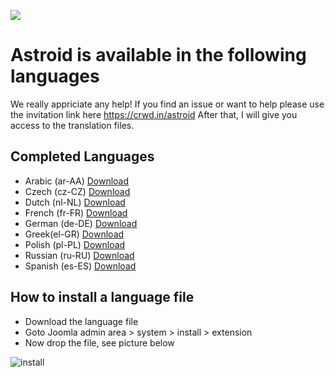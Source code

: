 <a title="Crowdin" target="_blank" href="https://crowdin.com"><img src="https://badges.crowdin.net/astroid/localized.svg"></a>

# Astroid is available in the following languages
We really appriciate any help! If you find an issue or want to help please use the invitation link here
https://crwd.in/astroid
After that, I will give you access to the translation files.

## Completed Languages
* Arabic (ar-AA) [Download](https://github.com/templaza/astroid-framework/raw/language/astroid_de-DE.zip)
* Czech (cz-CZ) [Download](https://github.com/templaza/astroid-framework/raw/language/astroid_cs-CZ.zip)
* Dutch (nl-NL) [Download](https://github.com/templaza/astroid-framework/raw/language/astroid_nl-NL.zip)
* French (fr-FR) [Download](https://github.com/templaza/astroid-framework/raw/language/astroid_fr-FR.zip)
* German (de-DE) [Download](https://github.com/templaza/astroid-framework/raw/language/astroid_de-DE.zip)
* Greek(el-GR) [Download](https://github.com/templaza/astroid-framework/raw/language/astroid_el-GR.zip)
* Polish (pl-PL) [Download](https://github.com/templaza/astroid-framework/raw/language/astroid_pl-PL.zip)
* Russian (ru-RU) [Download](https://github.com/templaza/astroid-framework/raw/language/astroid_ru-RU.zip)
* Spanish (es-ES)  [Download](https://github.com/templaza/astroid-framework/raw/language/astroid_es-ES.zip)

## How to install a language file
* Download the language file
* Goto Joomla admin area > system > install > extension
* Now drop the file, see picture below

![install](https://user-images.githubusercontent.com/71080509/142489908-e2abe613-36a0-4ccc-8087-36c738df877f.jpg)
